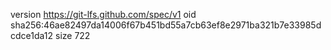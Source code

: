 version https://git-lfs.github.com/spec/v1
oid sha256:46ae82497da14006f67b451bd55a7cb63ef8e2971ba321b7e33985dcdce1da12
size 722
